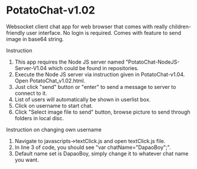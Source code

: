 # PotatoChat-v1.02
Websocket client chat app for web browser that comes with really children-friendly user interface.
No login is required.
Comes with feature to send image in base64 string.

Instruction
1) This app requires the Node JS server named "PotatoChat-NodeJS-Server-V1.04 which could be found in repositories.
2) Execute the Node JS server via instruction given in PotatoChat-v1.04.  Open PotatoChat_v1.02.html.
3) Just click "send" button or "enter" to send a message to server to connect to it. 
4) List of users will automatically be shown in userlist box.
5) Click on username to start chat.
6) Click "Select image file to send" button, browse picture to send through folders in local disc.

Instruction on changing own username
1) Navigate to javascripts->textClick.js and open textClick.js file.
2) In line 3 of code, you should see "var chatName="DapaoBoy";".
3) Default name set is DapaoBoy, simply change it to whatever chat name you want.
